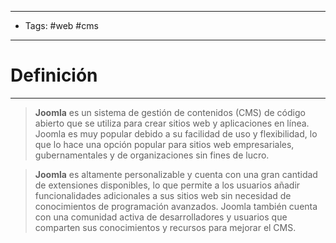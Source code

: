----
- Tags: #web #cms 
---

# Definición
---

> **Joomla** es un sistema de gestión de contenidos (CMS) de código abierto que se utiliza para crear sitios web y aplicaciones en línea. Joomla es muy popular debido a su facilidad de uso y flexibilidad, lo que lo hace una opción popular para sitios web empresariales, gubernamentales y de organizaciones sin fines de lucro.

> **Joomla** es altamente personalizable y cuenta con una gran cantidad de extensiones disponibles, lo que permite a los usuarios añadir funcionalidades adicionales a sus sitios web sin necesidad de conocimientos de programación avanzados. Joomla también cuenta con una comunidad activa de desarrolladores y usuarios que comparten sus conocimientos y recursos para mejorar el CMS.
